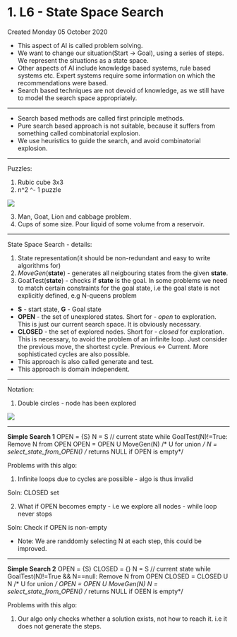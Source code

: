 # 1. L6 - State Space Search
Created Monday 05 October 2020


* This aspect of AI is called problem solving.
* We want to change our situation(Start → Goal), using a series of steps. We represent the situations as a state space.
* Other aspects of AI include knowledge based systems, rule based systems etc. Expert systems require some information on which the recommendations were based.
* Search based techniques are not devoid of knowledge, as we still have to model the search space appropriately.


*****


* Search based methods are called first principle methods.
* Pure search based approach is not suitable, because it suffers from something called combinatorial explosion.
* We use heuristics to guide the search, and avoid combinatorial explosion.


*****

Puzzles:

1. Rubic cube 3x3
2. n^2 ^- 1 puzzle

![](./1._L6_-_State_Space_Search/pasted_image.png)

3. Man, Goat, Lion and cabbage problem.
4. Cups of some size. Pour liquid of some volume from a reservoir.


*****

State Space Search - details:

1. State representation(it should be non-redundant and easy to write algorithms for)
2. *MoveGen*(**state**) - generates all neigbouring states from the given **state**.
3. GoatTest(**state**) - checks if **state** is the goal. In some problems we need to match certain constraints for the goal state, i.e the goal state is not explicitly defined, e.g N-queens problem


* **S** - start state, **G** - Goal state
* **OPEN** - the set of unexplored states. Short for - *open* to exploration. This is just our current search space. It is obviously necessary.
* **CLOSED** - the set of explored nodes. Short for - *closed* for exploration. This is necessary, to avoid the problem of an infinite loop. Just consider the previous move, the shortest cycle. Previous ↔ Current. More sophisticated cycles are also possible.
* This approach is also called generate and test.
* This approach is domain independent.


*****

Notation:

1. Double circles - node has been explored

![](./1._L6_-_State_Space_Search/pasted_image001.png)


*****

**Simple Search 1**
	OPEN = {S}
	N = S // current state
	while GoalTest(N)!=True:
		Remove N from OPEN
		OPEN = OPEN U MoveGen(N) /* U for union */
		N = select_state_from_OPEN() /* returns NULL if OPEN is empty*/

Problems with this algo:

1. Infinite loops due to cycles are possible - algo is thus invalid

Soln: CLOSED set

2. What if OPEN becomes empty - i.e we explore all nodes - while loop never stops

Soln: Check if OPEN is non-empty

* Note: We are randdomly selecting N at each step, this could be improved.


*****

**Simple Search 2**
	OPEN = {S}
	CLOSED = {}
	N = S // current state
	while GoalTest(N)!=True && N==null:
		Remove N from OPEN
		CLOSED = CLOSED U N /* U for union */
		OPEN = OPEN U MoveGen(N)
		N = select_state_from_OPEN() /* returns NULL if OEEN is empty*/

Problems with this algo:

1. Our algo only checks whether a solution exists, not how to reach it. i.e it does not generate the steps.


